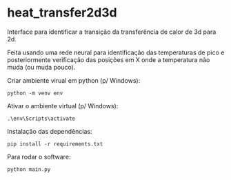 # heat_transfer2d3d

Interface para identificar a transição da transferência de calor de 3d para 2d.

Feita usando uma rede neural para identificação das temperaturas de pico e posteriormente verificação das posições em X onde a temperatura não muda (ou muda pouco).

Criar ambiente virual em python (p/ Windows):

```python -m venv env```

Ativar o ambiente virtual (p/ Windows):

```.\env\Scripts\activate```

Instalação das dependências:

```pip install -r requirements.txt```

Para rodar o software:

```python main.py```
